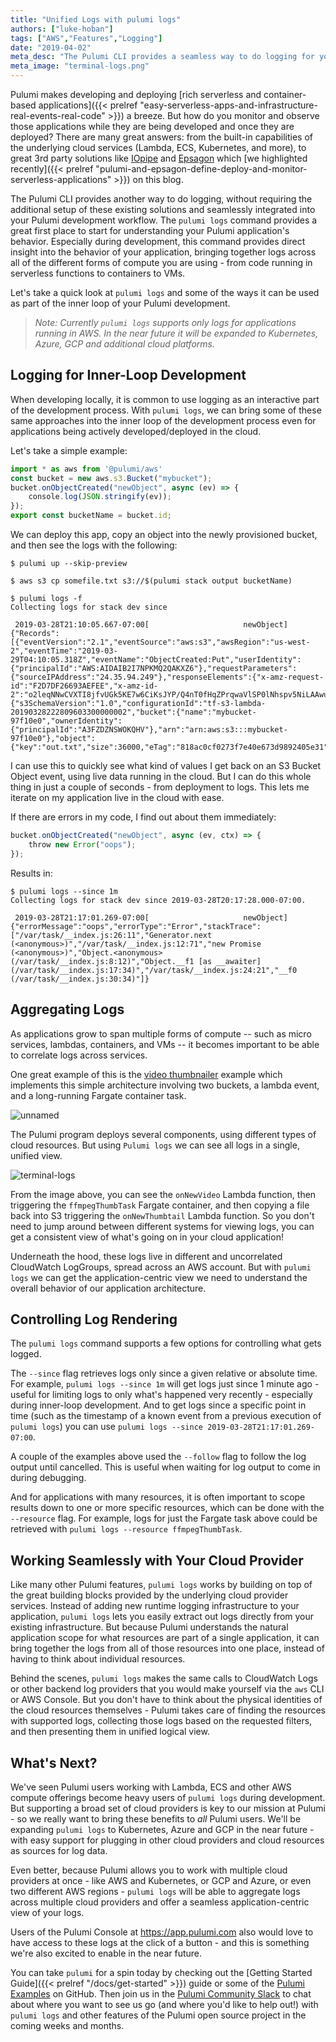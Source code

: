 ```yaml
---
title: "Unified Logs with pulumi logs"
authors: ["luke-hoban"]
tags: ["AWS","Features","Logging"]
date: "2019-04-02"
meta_desc: "The Pulumi CLI provides a seamless way to do logging for your applications without requiring the additional setup of cloud and third party logging solutions."
meta_image: "terminal-logs.png"
---
```


Pulumi makes developing and deploying
[rich serverless and container-based applications]({{< prelref "easy-serverless-apps-and-infrastructure-real-events-real-code" >}})
a breeze. But how do you monitor and observe those applications while
they are being developed and once they are deployed? There are many
great answers: from the built-in capabilities of the underlying cloud
services (Lambda, ECS, Kubernetes, and more), to great 3rd party
solutions like [IOpipe](https://github.com/pulumi/pulumi-iopipe) and
[Epsagon](https://github.com/pulumi/pulumi-epsagon) which
[we highlighted recently]({{< prelref "pulumi-and-epsagon-define-deploy-and-monitor-serverless-applications" >}})
on this blog.

The Pulumi CLI provides another way to do logging, without requiring the
additional setup of these existing solutions and seamlessly integrated
into your Pulumi development workflow. The `pulumi logs` command
provides a great first place to start for understanding your Pulumi
application's behavior. Especially during development, this command
provides direct insight into the behavior of your application, bringing
together logs across all of the different forms of compute you are using -
from code running in serverless functions to containers to VMs.

Let's take a quick look at `pulumi logs` and some of the ways it can be
used as part of the inner loop of your Pulumi development.
<!--more-->

> *Note: Currently `pulumi logs` supports only logs for applications
> running in AWS. In the near future it will be expanded to Kubernetes,
> Azure, GCP and additional cloud platforms.*

## Logging for Inner-Loop Development

When developing locally, it is common to use logging as an interactive
part of the development process. With `pulumi logs`, we can bring some
of these same approaches into the inner loop of the development process
even for applications being actively developed/deployed in the cloud.

Let's take a simple example:

```typescript
import * as aws from '@pulumi/aws'
const bucket = new aws.s3.Bucket("mybucket");
bucket.onObjectCreated("newObject", async (ev) => {
    console.log(JSON.stringify(ev));
});
export const bucketName = bucket.id;
```

We can deploy this app, copy an object into the newly provisioned
bucket, and then see the logs with the following:

    $ pulumi up --skip-preview
     
    $ aws s3 cp somefile.txt s3://$(pulumi stack output bucketName)
     
    $ pulumi logs -f
    Collecting logs for stack dev since
     
     2019-03-28T21:10:05.667-07:00[                     newObject] {"Records":[{"eventVersion":"2.1","eventSource":"aws:s3","awsRegion":"us-west-2","eventTime":"2019-03-29T04:10:05.318Z","eventName":"ObjectCreated:Put","userIdentity":{"principalId":"AWS:AIDAIB2I7NPKMQ2QAKXZ6"},"requestParameters":{"sourceIPAddress":"24.35.94.249"},"responseElements":{"x-amz-request-id":"F2D7DF26693AEFEE","x-amz-id-2":"o2leqNNwCVXTI8jfvUGk5KE7w6CiKsJYP/Q4nT0fHqZPrqwaVlSP0lNhspv5NiLAAwutCzJwlLc="},"s3":{"s3SchemaVersion":"1.0","configurationId":"tf-s3-lambda-20190328222809603300000002","bucket":{"name":"mybucket-97f10e0","ownerIdentity":{"principalId":"A3FZDZNSWOKQHV"},"arn":"arn:aws:s3:::mybucket-97f10e0"},"object":{"key":"out.txt","size":36000,"eTag":"818ac0cf0273f7e40e673d9892405e31","sequencer":"005C9D9A9D311D5C11"}}}]}

I can use this to quickly see what kind of values I get back on an S3
Bucket Object event, using live data running in the cloud. But I can do
this whole thing in just a couple of seconds - from deployment to logs.
This lets me iterate on my application live in the cloud with ease.

If there are errors in my code, I find out about them immediately:

```typescript
bucket.onObjectCreated("newObject", async (ev, ctx) => {
    throw new Error("oops");
});
```

Results in:

    $ pulumi logs --since 1m
    Collecting logs for stack dev since 2019-03-28T20:17:28.000-07:00.
     
     2019-03-28T21:17:01.269-07:00[                     newObject] {"errorMessage":"oops","errorType":"Error","stackTrace":["/var/task/__index.js:26:11","Generator.next (<anonymous>)","/var/task/__index.js:12:71","new Promise (<anonymous>)","Object.<anonymous> (/var/task/__index.js:8:12)","Object.__f1 [as __awaiter] (/var/task/__index.js:17:34)","/var/task/__index.js:24:21","__f0 (/var/task/__index.js:30:34)"]}

## Aggregating Logs

As applications grow to span multiple forms of compute -- such as micro
services, lambdas, containers, and VMs -- it becomes important to be
able to correlate logs across services.

One great example of this is the [video thumbnailer](https://github.com/pulumi/examples/tree/master/aws-ts-thumbnailer)
example which implements this simple architecture involving two buckets,
a lambda event, and a long-running Fargate container task.

![unnamed](./unnamed.png)

The Pulumi program deploys several components, using different types of
cloud resources. But using `Pulumi logs` we can see all logs in a
single, unified view.

![terminal-logs](./terminal-logs.png)

From the image above, you can see the `onNewVideo` Lambda function, then
triggering the `ffmpegThumbTask` Fargate container, and then copying a
file back into S3 triggering the `onNewThumbtail` Lambda function. So
you don't need to jump around between different systems for viewing
logs, you can get a consistent view of what's going on in your cloud
application!

Underneath the hood, these logs live in different and uncorrelated
CloudWatch LogGroups, spread across an AWS account. But with
`pulumi logs` we can get the application-centric view we need to
understand the overall behavior of our application architecture.

## Controlling Log Rendering

The `pulumi logs` command supports a few options for controlling what
gets logged.

The `--since` flag retrieves logs only since a given relative or
absolute time. For example, `pulumi logs --since 1m` will get logs just
since 1 minute ago - useful for limiting logs to only what's happened
very recently - especially during inner-loop development. And to get
logs since a specific point in time (such as the timestamp of a known
event from a previous execution of `pulumi logs`) you can use
`pulumi logs --since 2019-03-28T21:17:01.269-07:00`.

A couple of the examples above used the `--follow` flag to follow the
log output until cancelled. This is useful when waiting for log output
to come in during debugging.

And for applications with many resources, it is often important to scope
results down to one or more specific resources, which can be done with
the `--resource` flag. For example, logs for just the Fargate task above
could be retrieved with `pulumi logs --resource ffmpegThumbTask`.

## Working Seamlessly with Your Cloud Provider

Like many other Pulumi features, `pulumi logs` works by building on top
of the great building blocks provided by the underlying cloud provider
services. Instead of adding new runtime logging infrastructure to your
application, `pulumi logs` lets you easily extract out logs directly
from your existing infrastructure. But because Pulumi understands the
natural application scope for what resources are part of a single
application, it can bring together the logs from all of those resources
into one place, instead of having to think about individual resources.

Behind the scenes, `pulumi logs` makes the same calls to CloudWatch Logs
or other backend log providers that you would make yourself via the
`aws` CLI or AWS Console. But you don't have to think about the physical
identities of the cloud resources themselves - Pulumi takes care of
finding the resources with supported logs, collecting those logs based
on the requested filters, and then presenting them in unified logical
view.

## What's Next?

We've seen Pulumi users working with Lambda, ECS and other AWS compute
offerings become heavy users of `pulumi logs` during development. But
supporting a broad set of cloud providers is key to our mission at
Pulumi - so we really want to bring these benefits to *all* Pulumi
users. We'll be expanding `pulumi logs` to Kubernetes, Azure and GCP in
the near future - with easy support for plugging in other cloud
providers and cloud resources as sources for log data.

Even better, because Pulumi allows you to work with multiple cloud
providers at once - like AWS and Kubernetes, or GCP and Azure, or even
two different AWS regions - `pulumi logs` will be able to aggregate logs
across multiple cloud providers and offer a seamless application-centric
view of your logs.

Users of the Pulumi Console at <https://app.pulumi.com> also would love
to have access to these logs at the click of a button - and this is
something we're also excited to enable in the near future.

You can take `pulumi` for a spin today by checking out the
[Getting Started Guide]({{< prelref "/docs/get-started" >}}) guide or some of the
[Pulumi Examples](https://github.com/pulumi/examples) on GitHub. Then join us in the
[Pulumi Community Slack](https://slack.pulumi.com) to chat about where
you want to see us go (and where you'd like to help out!) with
`pulumi logs` and other features of the Pulumi open source project in
the coming weeks and months.
